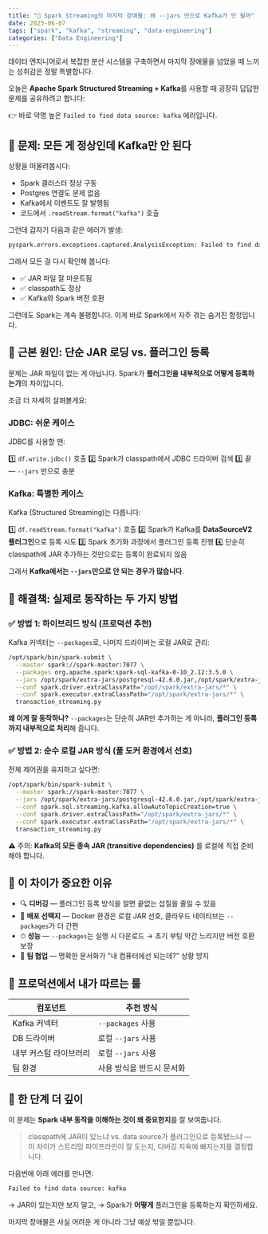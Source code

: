 ```yaml
---
title: "🫙 Spark Streaming의 마지막 장애물: 왜 --jars 만으로 Kafka가 안 될까"
date: 2025-06-07
tags: ["spark", "kafka", "streaming", "data-engineering"]
categories: ["Data Engineering"]
---
```


데이터 엔지니어로서 복잡한 분산 시스템을 구축하면서 마지막 장애물을 넘었을 때 느끼는 성취감은 정말 특별합니다.  

오늘은 **Apache Spark Structured Streaming + Kafka**를 사용할 때 굉장히 답답한 문제를 공유하려고 합니다:  

👉 바로 악명 높은 `Failed to find data source: kafka` 에러입니다.


## 🧨 문제: 모든 게 정상인데 Kafka만 안 된다

상황을 떠올려봅시다:

- Spark 클러스터 정상 구동
- Postgres 연결도 문제 없음
- Kafka에서 이벤트도 잘 발행됨
- 코드에서 `.readStream.format("kafka")` 호출

그런데 갑자기 다음과 같은 에러가 발생:

```bash
pyspark.errors.exceptions.captured.AnalysisException: Failed to find data source: kafka.
````

그래서 모든 걸 다시 확인해 봅니다:

* ✅ JAR 파일 잘 마운트됨
* ✅ classpath도 정상
* ✅ Kafka와 Spark 버전 호환

그런데도 Spark는 계속 불평합니다.
이게 바로 Spark에서 자주 겪는 숨겨진 함정입니다.

## 🧪 근본 원인: 단순 JAR 로딩 vs. 플러그인 등록

문제는 JAR 파일이 없는 게 아닙니다.
Spark가 **플러그인을 내부적으로 어떻게 등록하는가**의 차이입니다.

조금 더 자세히 살펴볼게요:

### JDBC: 쉬운 케이스

JDBC를 사용할 땐:

1️⃣ `df.write.jdbc()` 호출
2️⃣ Spark가 classpath에서 JDBC 드라이버 검색
3️⃣ 끝 — `--jars` 만으로 충분

### Kafka: 특별한 케이스

Kafka (Structured Streaming)는 다릅니다:

1️⃣ `df.readStream.format("kafka")` 호출
2️⃣ Spark가 Kafka를 **DataSourceV2 플러그인**으로 등록 시도
3️⃣ Spark 초기화 과정에서 플러그인 등록 진행
4️⃣ 단순히 classpath에 JAR 추가하는 것만으로는 등록이 완료되지 않음

그래서 **Kafka에서는 `--jars`만으로 안 되는 경우가 많습니다**.


## 🔧 해결책: 실제로 동작하는 두 가지 방법

### ✅ 방법 1: 하이브리드 방식 (프로덕션 추천)

Kafka 커넥터는 `--packages`로, 나머지 드라이버는 로컬 JAR로 관리:

```bash
/opt/spark/bin/spark-submit \
  --master spark://spark-master:7077 \
  --packages org.apache.spark:spark-sql-kafka-0-10_2.12:3.5.0 \
  --jars /opt/spark/extra-jars/postgresql-42.6.0.jar,/opt/spark/extra-jars/kafka-clients-3.5.0.jar \
  --conf spark.driver.extraClassPath="/opt/spark/extra-jars/*" \
  --conf spark.executor.extraClassPath="/opt/spark/extra-jars/*" \
  transaction_streaming.py
```

**왜 이게 잘 동작하나?**
`--packages`는 단순히 JAR만 추가하는 게 아니라, **플러그인 등록까지 내부적으로 처리**해 줍니다.


### ✅ 방법 2: 순수 로컬 JAR 방식 (풀 도커 환경에서 선호)

전체 제어권을 유지하고 싶다면:

```bash
/opt/spark/bin/spark-submit \
  --master spark://spark-master:7077 \
  --jars /opt/spark/extra-jars/postgresql-42.6.0.jar,/opt/spark/extra-jars/spark-sql-kafka-0-10_2.12-3.5.0.jar \
  --conf spark.sql.streaming.kafka.allowAutoTopicCreation=true \
  --conf spark.driver.extraClassPath="/opt/spark/extra-jars/*" \
  --conf spark.executor.extraClassPath="/opt/spark/extra-jars/*" \
  transaction_streaming.py
```

⚠️ 주의: **Kafka의 모든 종속 JAR (transitive dependencies)** 를 로컬에 직접 준비해야 합니다.



## 🧭 이 차이가 중요한 이유

* 🔍 **디버깅** — 플러그인 등록 방식을 알면 끝없는 삽질을 줄일 수 있음
* 🚢 **배포 선택지** — Docker 환경은 로컬 JAR 선호, 클라우드 네이티브는 `--packages`가 더 간편
* ⏱ **성능** — `--packages`는 실행 시 다운로드 → 초기 부팅 약간 느리지만 버전 호환 보장
* 👥 **팀 협업** — 명확한 문서화가 "내 컴퓨터에선 되는데?" 상황 방지



## 🚀 프로덕션에서 내가 따르는 룰

| 컴포넌트         | 추천 방식           |
| ------------ | --------------- |
| Kafka 커넥터    | `--packages` 사용 |
| DB 드라이버      | 로컬 `--jars` 사용  |
| 내부 커스텀 라이브러리 | 로컬 `--jars` 사용  |
| 팀 환경         | 사용 방식을 반드시 문서화  |



## 🧵 한 단계 더 깊이

이 문제는 **Spark 내부 동작을 이해하는 것이 왜 중요한지**를 잘 보여줍니다.

> classpath에 JAR이 있느냐 vs. data source가 플러그인으로 등록됐느냐 —
> 이 차이가 스트리밍 파이프라인이 잘 도는지, 디버깅 지옥에 빠지는지를 결정합니다.

다음번에 아래 에러를 만나면:

```bash
Failed to find data source: kafka
```

→ JAR이 있는지만 보지 말고,
→ Spark가 **어떻게** 플러그인을 등록하는지 확인하세요.

마지막 장애물은 사실 어려운 게 아니라
그냥 예상 밖일 뿐입니다.

